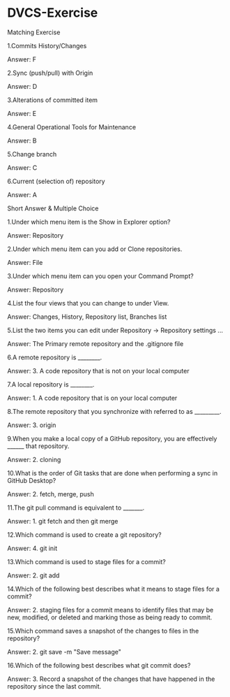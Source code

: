 # DVCS-Exercise

Matching Exercise

1.Commits History/Changes 

Answer: F

2.Sync (push/pull) with Origin 

Answer: D

3.Alterations of committed item 
 
 Answer: E

4.General Operational Tools for Maintenance 

Answer: B

5.Change branch 
 
 Answer: C

6.Current (selection of) repository 

Answer: A

Short Answer & Multiple Choice

1.Under which menu item is the Show in Explorer option? 

Answer: Repository

2.Under which menu item can you add or Clone repositories. 
 
 Answer: File

3.Under which menu item can you open your Command Prompt? 
 
 Answer: Repository

4.List the four views that you can change to under View. 
 
 Answer: Changes, History, Repository list, Branches list

5.List the two items you can edit under Repository → Repository settings ... 

Answer: The Primary remote repository and the .gitignore file

6.A remote repository is ________. 

Answer: 3. A code repository that is not on your local computer

7.A local repository is ________. 

Answer: 1. A code repository that is on your local computer

8.The remote repository that you synchronize with referred to as _________. 
 
 Answer: 3. origin

9.When you make a local copy of a GitHub repository, you are effectively ______ that repository. 
 
 Answer: 2. cloning

10.What is the order of Git tasks that are done when performing a sync in GitHub Desktop? 

Answer: 2. fetch, merge, push

11.The git pull command is equivalent to _______. 
 
 Answer: 1. git fetch and then git merge

12.Which command is used to create a git repository? 
 
 Answer: 4. git init

13.Which command is used to stage files for a commit? 
 
 Answer: 2. git add

14.Which of the following best describes what it means to stage files for a commit? 

Answer: 2. staging files for a commit means to identify files that may be new, modified, or deleted and marking those as being ready to commit.

15.Which command saves a snapshot of the changes to files in the repository? 

Answer: 2. git save -m "Save message"

16.Which of the following best describes what git commit does? 

Answer: 3. Record a snapshot of the changes that have happened in the repository since the last commit.
